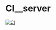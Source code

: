 # CI__server

[![CI](https://github.com/OlaIstra/CI__server/actions/workflows/main.yml/badge.svg)](https://github.com/OlaIstra/CI__server/actions/workflows/main.yml)
